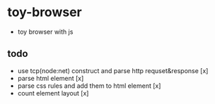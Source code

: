 # toy-browser

- toy browser with js

## todo

- use tcp(node:net) construct and parse http requset&response [x]
- parse html element [x]
- parse css rules and add them to html element [x]
- count element layout [x]
